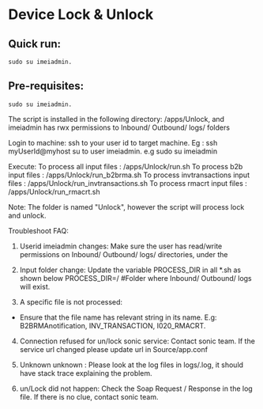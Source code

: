 # Device Lock & Unlock


## Quick run:
```
sudo su imeiadmin.

```



## Pre-requisites:
```
sudo su imeiadmin.
```
The script is installed in the following directory: /apps/Unlock, and imeiadmin has rwx permissions to Inbound/ Outbound/ logs/ folders


Login to machine:
ssh to your user id to target machine. Eg : ssh myUserId@myhost
su to user imeiadmin. e.g sudo su imeiadmin

Execute:
To process all input files              : /apps/Unlock/run.sh
To process b2b input files              : /apps/Unlock/run_b2brma.sh
To process invtransactions input files  : /apps/Unlock/run_invtransactions.sh
To process rmacrt input files           : /apps/Unlock/run_rmacrt.sh

Note: The folder is named "Unlock", however the script will process lock and unlock.

Troubleshoot FAQ:

1. Userid imeiadmin changes:  Make sure the user has read/write permissions on Inbound/ Outbound/ logs/ directories, under the

2. Input folder change: Update the variable PROCESS_DIR in all *.sh as shown below
PROCESS_DIR=/<myFolderBaseDir> #Folder where Inbound/ Outbound/ logs will exist.

3. A specific file is not processed:
- Ensure that the file name has relevant string in its name. E.g: B2BRMAnotification, INV_TRANSACTION, I020_RMACRT.

4. Connection refused for un/lock sonic service: Contact sonic team. If the service url changed please update url in Source/app.conf

5. Unknown unknown : Please look at the log files in logs/<inputfileName>.log, it should have stack trace explaining the problem.

6. un/Lock did not happen: Check the Soap Request / Response in the log file. If there is no clue, contact sonic team.
